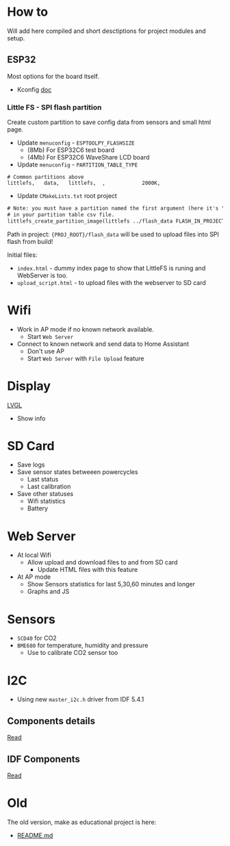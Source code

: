 # How to

Will add here compiled and short desctiptions for project modules and setup.

## ESP32

Most options for the board itself.

- Kconfig [doc](https://docs.espressif.com/projects/esp-idf-kconfig/en/latest/kconfiglib/language.html)

### Little FS - SPI flash partition

Create custom partition to save config data from sensors and small html page.

- Update `menuconfig` - `ESPTOOLPY_FLASHSIZE`
  - (8Mb) For ESP32C6 test board
  - (4Mb) For ESP32C6 WaveShare LCD board
- Update `menuconfig` - `PARTITION_TABLE_TYPE`

```csv
# Common partitions above
littlefs,   data,   littlefs,  ,            2000K,
```

- Update `CMakeLists.txt` root project


```txt
# Note: you must have a partition named the first argument (here it's "littlefs")
# in your partition table csv file.
littlefs_create_partition_image(littlefs ../flash_data FLASH_IN_PROJECT)
```

Path in project: `{PROJ_ROOT}/flash_data` will be used to upload files into SPI flash from build!

Initial files:
- `index.html` - dummy index page to show that LittleFS is runing and WebServer is too.
- `upload_script.html` - to upload files with the webserver to SD card


# Wifi

- Work in AP mode if no known network available.
  - Start `Web Server`
- Connect to known network and send data to Home Assistant
  - Don't use AP
  - Start `Web Server` with `File Upload` feature


# Display

[LVGL](../managed_components/idf_components.md)


- Show info

# SD Card

- Save logs
- Save sensor states betweeen powercycles
  - Last status
  - Last calibration
- Save other statuses
  - Wifi statistics
  - Battery

# Web Server

- At local Wifi
  - Allow upload and download files to and from SD card
    - Update HTML files with this feature
- At AP mode
  - Show Sensors statistics for last 5,30,60 minutes and longer
  - Graphs and JS

# Sensors

- `SCD40` for CO2
- `BME680` for temperature, humidity and pressure
  - Use to calibrate CO2 sensor too

# I2C

- Using new `master_i2c.h` driver from IDF 5.4.1


## Components details

[Read](components.md)

## IDF Components

[Read](../managed_components/idf_components.md)

# Old

The old version, make as educational project is here:
- [README.md](https://github.com/trianglesis/Air_Quality_station/blob/0f882de520a3a1b63564a4ebc3921752ade938d1/doc/README.md)